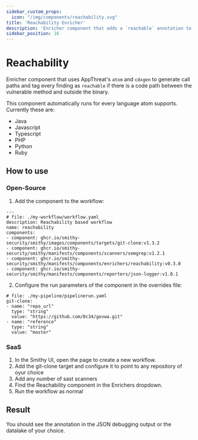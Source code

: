 ```yaml
---
sidebar_custom_props:
  icon: "/img/components/reachability.svg"
title: 'Reachability Enricher'
description: 'Enricher component that adds a `reachable` annotation to every finding.'
sidebar_position: 16
---
```


# Reachability

Enricher component that uses AppThreat's `atom` and `cdxgen` to generate call paths and tag every finding as `reachable` if there is a code path between the vulnerable method and outside the binary.

This component automatically runs for every language atom supports. Currently these are:

* Java
* Javascript
* Typescript
* PHP
* Python
* Ruby

## How to use

### Open-Source


1. Add the component to the workflow:

```
---
# file: ./my-workflow/workflow.yaml
description: Reachability based workflow
name: reachability
components:
- component: ghcr.io/smithy-security/smithy/images/components/targets/git-clone:v1.3.2
- component: ghcr.io/smithy-security/smithy/manifests/components/scanners/semgrep:v1.2.1
- component: ghcr.io/smithy-security/smithy/manifests/components/enrichers/reachability:v0.3.0
- component: ghcr.io/smithy-security/smithy/manifests/components/reporters/json-logger:v1.0.1
```

2. Configure the run parameters of the component in the overrides file:

```
# file: ./my-pipeline/pipelinerun.yaml
git-clone:
- name: "repo_url"
  type: "string"
  value: "https://github.com/0c34/govwa.git"
- name: "reference"
  type: "string"
  value: "master"
```

### SaaS

1. In the Smithy UI, open the page to create a new workflow.
2. Add the git-clone target and configure it to point to any repository of oyur choice
3. Add any number of sast scanners
4. Find the Reachability component in the Enrichers dropdown.
5. Run the workflow as normal

## Result

You should see the annotation in the JSON debugging output or the datalake of your choice.

